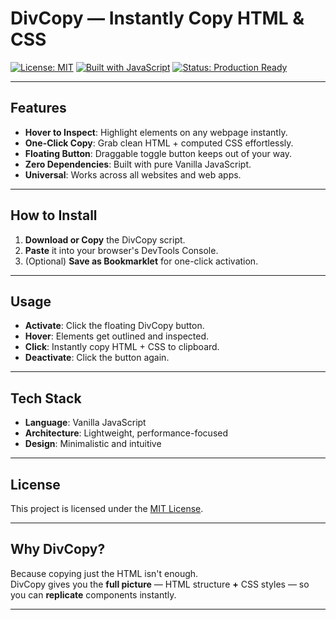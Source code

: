 # DivCopy — Instantly Copy HTML & CSS

[![License: MIT](https://img.shields.io/badge/License-MIT-yellow.svg)](https://opensource.org/licenses/MIT)
[![Built with JavaScript](https://img.shields.io/badge/Built%20with-JavaScript-blue)](https://developer.mozilla.org/en-US/docs/Web/JavaScript)
[![Status: Production Ready](https://img.shields.io/badge/Status-Production%20Ready-brightgreen.svg)](#)

---

##  Features

- **Hover to Inspect**: Highlight elements on any webpage instantly.
- **One-Click Copy**: Grab clean HTML + computed CSS effortlessly.
- **Floating Button**: Draggable toggle button keeps out of your way.
- **Zero Dependencies**: Built with pure Vanilla JavaScript.
- **Universal**: Works across all websites and web apps.

---

##  How to Install

1. **Download or Copy** the DivCopy script.
2. **Paste** it into your browser's DevTools Console.
3. (Optional) **Save as Bookmarklet** for one-click activation.

---

##  Usage

- **Activate**: Click the floating DivCopy button.
- **Hover**: Elements get outlined and inspected.
- **Click**: Instantly copy HTML + CSS to clipboard.
- **Deactivate**: Click the button again.

---

##  Tech Stack

- **Language**: Vanilla JavaScript
- **Architecture**: Lightweight, performance-focused
- **Design**: Minimalistic and intuitive

---

##  License

This project is licensed under the [MIT License](https://opensource.org/licenses/MIT).

---

##  Why DivCopy?

Because copying just the HTML isn't enough.  
DivCopy gives you the **full picture** — HTML structure **+** CSS styles — so you can **replicate** components instantly.

---

